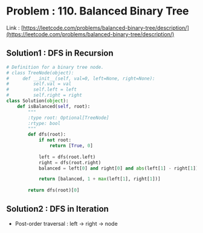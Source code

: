 # Problem : 110. Balanced Binary Tree
Link : [https://leetcode.com/problems/balanced-binary-tree/description/](https://leetcode.com/problems/balanced-binary-tree/description/)

## Solution1 : DFS in Recursion
```python
# Definition for a binary tree node.
# class TreeNode(object):
#     def __init__(self, val=0, left=None, right=None):
#         self.val = val
#         self.left = left
#         self.right = right
class Solution(object):
    def isBalanced(self, root):
        """
        :type root: Optional[TreeNode]
        :rtype: bool
        """
        def dfs(root):
            if not root:
                return [True, 0]
            
            left = dfs(root.left)
            right = dfs(root.right)
            balanced = left[0] and right[0] and abs(left[1] - right[1]) <= 1

            return [balanced, 1 + max(left[1], right[1])]
        
        return dfs(root)[0]
```

## Solution2 : DFS in Iteration
- Post-order traversal : left -> right -> node
```python

```
